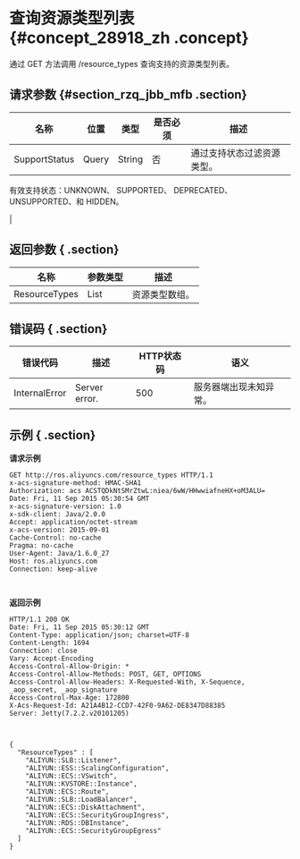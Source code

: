 # 查询资源类型列表 {#concept_28918_zh .concept}

通过 GET 方法调用 /resource\_types 查询支持的资源类型列表。

## 请求参数 {#section_rzq_jbb_mfb .section}

|名称|位置|类型|是否必须|描述|
|--|--|--|----|--|
|SupportStatus|Query|String|否| 通过支持状态过滤资源类型。

 有效支持状态：UNKNOWN、 SUPPORTED、 DEPRECATED、 UNSUPPORTED、和 HIDDEN。

 |

## 返回参数 { .section}

|名称|参数类型|描述|
|--|----|--|
|ResourceTypes|List|资源类型数组。|

## 错误码 { .section}

|错误代码|描述|HTTP状态码|语义|
|----|--|-------|--|
|InternalError|Server error.|500|服务器端出现未知异常。|

## 示例 { .section}

**请求示例**

```language-json
GET http://ros.aliyuncs.com/resource_types HTTP/1.1
x-acs-signature-method: HMAC-SHA1
Authorization: acs ACSTQDkNtSMrZtwL:niea/6wW/HHwwiafneHX+oM3ALU=
Date: Fri, 11 Sep 2015 05:30:54 GMT
x-acs-signature-version: 1.0
x-sdk-client: Java/2.0.0
Accept: application/octet-stream
x-acs-version: 2015-09-01
Cache-Control: no-cache
Pragma: no-cache
User-Agent: Java/1.6.0_27
Host: ros.aliyuncs.com
Connection: keep-alive



```

**返回示例**

```language-json
HTTP/1.1 200 OK
Date: Fri, 11 Sep 2015 05:30:12 GMT
Content-Type: application/json; charset=UTF-8
Content-Length: 1694
Connection: close
Vary: Accept-Encoding
Access-Control-Allow-Origin: *
Access-Control-Allow-Methods: POST, GET, OPTIONS
Access-Control-Allow-Headers: X-Requested-With, X-Sequence, _aop_secret, _aop_signature
Access-Control-Max-Age: 172800
X-Acs-Request-Id: A21A4B12-CCD7-42F0-9A62-DE8347D88385
Server: Jetty(7.2.2.v20101205)



{
  "ResourceTypes" : [
    "ALIYUN::SLB::Listener",
    "ALIYUN::ESS::ScalingConfiguration",
    "ALIYUN::ECS::VSwitch",
    "ALIYUN::KVSTORE::Instance",
    "ALIYUN::ECS::Route",
    "ALIYUN::SLB::LoadBalancer",
    "ALIYUN::ECS::DiskAttachment",
    "ALIYUN::ECS::SecurityGroupIngress",
    "ALIYUN::RDS::DBInstance",
    "ALIYUN::ECS::SecurityGroupEgress"
  ]
}


```

